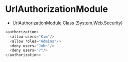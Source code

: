 # UrlAuthorizationModule

- [UrlAuthorizationModule Class (System.Web.Security)](https://docs.microsoft.com/zh-cn/dotnet/api/system.web.security.urlauthorizationmodule?redirectedfrom=MSDN&view=netframework-4.8)

```c#
<authorization>
  <allow users="Kim"/>
  <allow roles="Admins"/>
  <deny users="John"/>
  <deny users="?"/>
</authorization>
```
